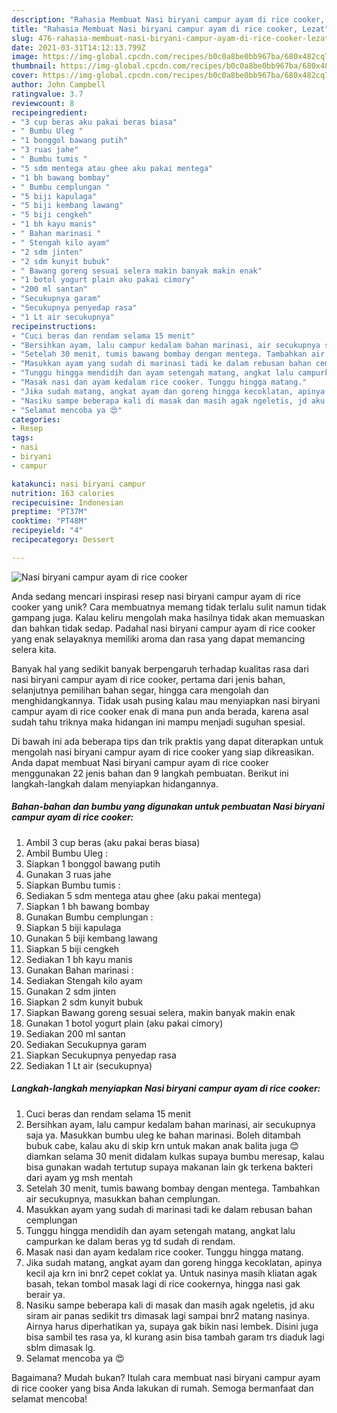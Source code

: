 ```yaml
---
description: "Rahasia Membuat Nasi biryani campur ayam di rice cooker, Lezat"
title: "Rahasia Membuat Nasi biryani campur ayam di rice cooker, Lezat"
slug: 476-rahasia-membuat-nasi-biryani-campur-ayam-di-rice-cooker-lezat
date: 2021-03-31T14:12:13.799Z
image: https://img-global.cpcdn.com/recipes/b0c0a8be0bb967ba/680x482cq70/nasi-biryani-campur-ayam-di-rice-cooker-foto-resep-utama.jpg
thumbnail: https://img-global.cpcdn.com/recipes/b0c0a8be0bb967ba/680x482cq70/nasi-biryani-campur-ayam-di-rice-cooker-foto-resep-utama.jpg
cover: https://img-global.cpcdn.com/recipes/b0c0a8be0bb967ba/680x482cq70/nasi-biryani-campur-ayam-di-rice-cooker-foto-resep-utama.jpg
author: John Campbell
ratingvalue: 3.7
reviewcount: 8
recipeingredient:
- "3 cup beras aku pakai beras biasa"
- " Bumbu Uleg "
- "1 bonggol bawang putih"
- "3 ruas jahe"
- " Bumbu tumis "
- "5 sdm mentega atau ghee aku pakai mentega"
- "1 bh bawang bombay"
- " Bumbu cemplungan "
- "5 biji kapulaga"
- "5 biji kembang lawang"
- "5 biji cengkeh"
- "1 bh kayu manis"
- " Bahan marinasi "
- " Stengah kilo ayam"
- "2 sdm jinten"
- "2 sdm kunyit bubuk"
- " Bawang goreng sesuai selera makin banyak makin enak"
- "1 botol yogurt plain aku pakai cimory"
- "200 ml santan"
- "Secukupnya garam"
- "Secukupnya penyedap rasa"
- "1 Lt air secukupnya"
recipeinstructions:
- "Cuci beras dan rendam selama 15 menit"
- "Bersihkan ayam, lalu campur kedalam bahan marinasi, air secukupnya saja ya. Masukkan bumbu uleg ke bahan marinasi. Boleh ditambah bubuk cabe, kalau aku di skip krn untuk makan anak balita juga 😊 diamkan selama 30 menit didalam kulkas supaya bumbu meresap, kalau bisa gunakan wadah tertutup supaya makanan lain gk terkena bakteri dari ayam yg msh mentah"
- "Setelah 30 menit, tumis bawang bombay dengan mentega. Tambahkan air secukupnya, masukkan bahan cemplungan."
- "Masukkan ayam yang sudah di marinasi tadi ke dalam rebusan bahan cemplungan"
- "Tunggu hingga mendidih dan ayam setengah matang, angkat lalu campurkan ke dalam beras yg td sudah di rendam."
- "Masak nasi dan ayam kedalam rice cooker. Tunggu hingga matang."
- "Jika sudah matang, angkat ayam dan goreng hingga kecoklatan, apinya kecil aja krn ini bnr2 cepet coklat ya. Untuk nasinya masih kliatan agak basah, tekan tombol masak lagi di rice cookernya, hingga nasi gak berair ya."
- "Nasiku sampe beberapa kali di masak dan masih agak ngeletis, jd aku siram air panas sedikit trs dimasak lagi sampai bnr2 matang nasinya. Airnya harus diperhatikan ya, supaya gak bikin nasi lembek. Disini juga bisa sambil tes rasa ya, kl kurang asin bisa tambah garam trs diaduk lagi sblm dimasak lg."
- "Selamat mencoba ya 😍"
categories:
- Resep
tags:
- nasi
- biryani
- campur

katakunci: nasi biryani campur 
nutrition: 163 calories
recipecuisine: Indonesian
preptime: "PT37M"
cooktime: "PT48M"
recipeyield: "4"
recipecategory: Dessert

---
```



![Nasi biryani campur ayam di rice cooker](https://img-global.cpcdn.com/recipes/b0c0a8be0bb967ba/680x482cq70/nasi-biryani-campur-ayam-di-rice-cooker-foto-resep-utama.jpg)

Anda sedang mencari inspirasi resep nasi biryani campur ayam di rice cooker yang unik? Cara membuatnya memang tidak terlalu sulit namun tidak gampang juga. Kalau keliru mengolah maka hasilnya tidak akan memuaskan dan bahkan tidak sedap. Padahal nasi biryani campur ayam di rice cooker yang enak selayaknya memiliki aroma dan rasa yang dapat memancing selera kita.

Banyak hal yang sedikit banyak berpengaruh terhadap kualitas rasa dari nasi biryani campur ayam di rice cooker, pertama dari jenis bahan, selanjutnya pemilihan bahan segar, hingga cara mengolah dan menghidangkannya. Tidak usah pusing kalau mau menyiapkan nasi biryani campur ayam di rice cooker enak di mana pun anda berada, karena asal sudah tahu triknya maka hidangan ini mampu menjadi suguhan spesial.




Di bawah ini ada beberapa tips dan trik praktis yang dapat diterapkan untuk mengolah nasi biryani campur ayam di rice cooker yang siap dikreasikan. Anda dapat membuat Nasi biryani campur ayam di rice cooker menggunakan 22 jenis bahan dan 9 langkah pembuatan. Berikut ini langkah-langkah dalam menyiapkan hidangannya.

<!--inarticleads1-->

##### Bahan-bahan dan bumbu yang digunakan untuk pembuatan Nasi biryani campur ayam di rice cooker:

1. Ambil 3 cup beras (aku pakai beras biasa)
1. Ambil  Bumbu Uleg :
1. Siapkan 1 bonggol bawang putih
1. Gunakan 3 ruas jahe
1. Siapkan  Bumbu tumis :
1. Sediakan 5 sdm mentega atau ghee (aku pakai mentega)
1. Siapkan 1 bh bawang bombay
1. Gunakan  Bumbu cemplungan :
1. Siapkan 5 biji kapulaga
1. Gunakan 5 biji kembang lawang
1. Siapkan 5 biji cengkeh
1. Sediakan 1 bh kayu manis
1. Gunakan  Bahan marinasi :
1. Sediakan  Stengah kilo ayam
1. Gunakan 2 sdm jinten
1. Siapkan 2 sdm kunyit bubuk
1. Siapkan  Bawang goreng sesuai selera, makin banyak makin enak
1. Gunakan 1 botol yogurt plain (aku pakai cimory)
1. Sediakan 200 ml santan
1. Sediakan Secukupnya garam
1. Siapkan Secukupnya penyedap rasa
1. Sediakan 1 Lt air (secukupnya)




<!--inarticleads2-->

##### Langkah-langkah menyiapkan Nasi biryani campur ayam di rice cooker:

1. Cuci beras dan rendam selama 15 menit
1. Bersihkan ayam, lalu campur kedalam bahan marinasi, air secukupnya saja ya. Masukkan bumbu uleg ke bahan marinasi. Boleh ditambah bubuk cabe, kalau aku di skip krn untuk makan anak balita juga 😊 diamkan selama 30 menit didalam kulkas supaya bumbu meresap, kalau bisa gunakan wadah tertutup supaya makanan lain gk terkena bakteri dari ayam yg msh mentah
1. Setelah 30 menit, tumis bawang bombay dengan mentega. Tambahkan air secukupnya, masukkan bahan cemplungan.
1. Masukkan ayam yang sudah di marinasi tadi ke dalam rebusan bahan cemplungan
1. Tunggu hingga mendidih dan ayam setengah matang, angkat lalu campurkan ke dalam beras yg td sudah di rendam.
1. Masak nasi dan ayam kedalam rice cooker. Tunggu hingga matang.
1. Jika sudah matang, angkat ayam dan goreng hingga kecoklatan, apinya kecil aja krn ini bnr2 cepet coklat ya. Untuk nasinya masih kliatan agak basah, tekan tombol masak lagi di rice cookernya, hingga nasi gak berair ya.
1. Nasiku sampe beberapa kali di masak dan masih agak ngeletis, jd aku siram air panas sedikit trs dimasak lagi sampai bnr2 matang nasinya. Airnya harus diperhatikan ya, supaya gak bikin nasi lembek. Disini juga bisa sambil tes rasa ya, kl kurang asin bisa tambah garam trs diaduk lagi sblm dimasak lg.
1. Selamat mencoba ya 😍




Bagaimana? Mudah bukan? Itulah cara membuat nasi biryani campur ayam di rice cooker yang bisa Anda lakukan di rumah. Semoga bermanfaat dan selamat mencoba!
